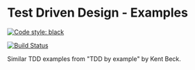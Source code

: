 # Test Driven Design - Examples

[![Code style: black](https://img.shields.io/badge/code%20style-black-000000.svg)](https://github.com/psf/black)

[![Build Status](https://marcelotrevisani.visualstudio.com/tdd-presentation/_apis/build/status/marcelotrevisani.tdd-presentation?branchName=master)](https://marcelotrevisani.visualstudio.com/tdd-presentation/_build/latest?definitionId=1&branchName=master)

Similar TDD examples from "TDD by example" by Kent Beck.
